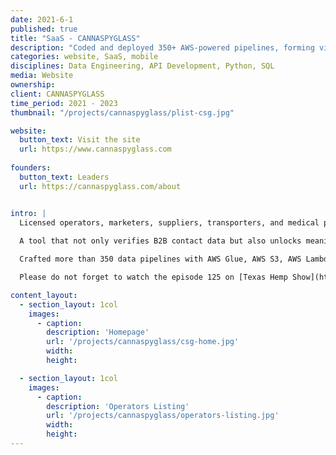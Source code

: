 ```yaml
---
date: 2021-6-1
published: true
title: "SaaS - CANNASPYGLASS"
description: "Coded and deployed 350+ AWS-powered pipelines, forming vital veins and APIs, vitalizing the system and meeting diverse data needs."
categories: website, SaaS, mobile
disciplines: Data Engineering, API Development, Python, SQL
media: Website
ownership:
client: CANNASPYGLASS
time_period: 2021 - 2023
thumbnail: "/projects/cannaspyglass/plist-csg.jpg"

website:
  button_text: Visit the site
  url: https://www.cannaspyglass.com
  
founders:
  button_text: Leaders
  url: https://cannaspyglass.com/about


intro: |
  Licensed operators, marketers, suppliers, transporters, and medical practitioners operated in silos, disconnected from one another.
  
  A tool that not only verifies B2B contact data but also unlocks meaningful insights. Imagine instant visibility into the ever-expanding market, all while drastically reducing your time to value. 'CANNASPYGLASS' emerged as the beacon guiding stakeholders through the intricate web of the cannabis industry.

  Crafted more than 350 data pipelines with AWS Glue, AWS S3, AWS Lambda, AWS Aurora, and AWS EC2. These weren't just pipelines; they were the veins pumping life into the system. Each carefully designed to streamline the ETL process, forming the backbone of APIs, the connective tissue of modern technology, were born from this intricate web. They weren't just APIs; they were the conduits connecting the product to the diverse data-driven needs of the industry.

  Please do not forget to watch the episode 125 on [Texas Hemp Show](https://www.youtube.com/watch?v=A_fEyCWOx4s) and stories behind.

content_layout:
  - section_layout: 1col
    images:
      - caption:
        description: 'Homepage'
        url: '/projects/cannaspyglass/csg-home.jpg'
        width:
        height:

  - section_layout: 1col
    images:
      - caption:
        description: 'Operators Listing'
        url: '/projects/cannaspyglass/operators-listing.jpg'
        width:
        height:
---
```

